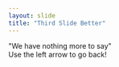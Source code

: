 ```yaml
---
layout: slide
title: "Third Slide Better"
---
```

"We have nothing more to say"<br>
Use the left arrow to go back!
